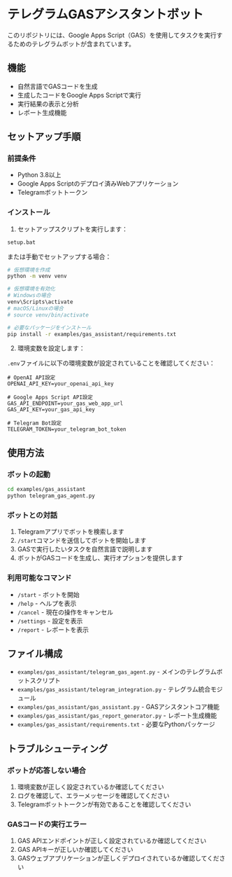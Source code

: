 # テレグラムGASアシスタントボット

このリポジトリには、Google Apps Script（GAS）を使用してタスクを実行するためのテレグラムボットが含まれています。

## 機能

- 自然言語でGASコードを生成
- 生成したコードをGoogle Apps Scriptで実行
- 実行結果の表示と分析
- レポート生成機能

## セットアップ手順

### 前提条件

- Python 3.8以上
- Google Apps Scriptのデプロイ済みWebアプリケーション
- Telegramボットトークン

### インストール

1. セットアップスクリプトを実行します：

```bash
setup.bat
```

または手動でセットアップする場合：

```bash
# 仮想環境を作成
python -m venv venv

# 仮想環境を有効化
# Windowsの場合
venv\Scripts\activate
# macOS/Linuxの場合
# source venv/bin/activate

# 必要なパッケージをインストール
pip install -r examples/gas_assistant/requirements.txt
```

2. 環境変数を設定します：

`.env`ファイルに以下の環境変数が設定されていることを確認してください：

```
# OpenAI API設定
OPENAI_API_KEY=your_openai_api_key

# Google Apps Script API設定
GAS_API_ENDPOINT=your_gas_web_app_url
GAS_API_KEY=your_gas_api_key

# Telegram Bot設定
TELEGRAM_TOKEN=your_telegram_bot_token
```

## 使用方法

### ボットの起動

```bash
cd examples/gas_assistant
python telegram_gas_agent.py
```

### ボットとの対話

1. Telegramアプリでボットを検索します
2. `/start`コマンドを送信してボットを開始します
3. GASで実行したいタスクを自然言語で説明します
4. ボットがGASコードを生成し、実行オプションを提供します

### 利用可能なコマンド

- `/start` - ボットを開始
- `/help` - ヘルプを表示
- `/cancel` - 現在の操作をキャンセル
- `/settings` - 設定を表示
- `/report` - レポートを表示

## ファイル構成

- `examples/gas_assistant/telegram_gas_agent.py` - メインのテレグラムボットスクリプト
- `examples/gas_assistant/telegram_integration.py` - テレグラム統合モジュール
- `examples/gas_assistant/gas_assistant.py` - GASアシスタントコア機能
- `examples/gas_assistant/gas_report_generator.py` - レポート生成機能
- `examples/gas_assistant/requirements.txt` - 必要なPythonパッケージ

## トラブルシューティング

### ボットが応答しない場合

1. 環境変数が正しく設定されているか確認してください
2. ログを確認して、エラーメッセージを確認してください
3. Telegramボットトークンが有効であることを確認してください

### GASコードの実行エラー

1. GAS APIエンドポイントが正しく設定されているか確認してください
2. GAS APIキーが正しいか確認してください
3. GASウェブアプリケーションが正しくデプロイされているか確認してください
